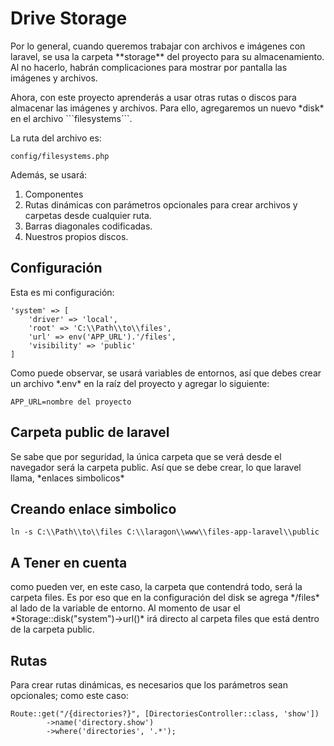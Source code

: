 # Drive Storage

<p>
	Por lo general, cuando queremos trabajar con archivos e imágenes con laravel, se usa la carpeta
	**storage** del proyecto para su almacenamiento. Al no hacerlo, habrán complicaciones para mostrar por pantalla las imágenes y archivos.
</p> 
<p>
	Ahora, con este proyecto aprenderás a usar otras rutas o discos para almacenar las imágenes y archivos.  Para ello, agregaremos un nuevo *disk* en el archivo ```filesystems```. 
</p>

<p>
	La ruta del archivo es:
</p>

```
config/filesystems.php
```

<p>
	Además, se usará:
</p>

1. Componentes
2. Rutas dinámicas con parámetros opcionales para crear archivos y carpetas desde cualquier ruta.
3. Barras diagonales codificadas.
4. Nuestros propios discos.

## Configuración

<p>
	Esta es mi configuración:
</p>

```
'system' => [
    'driver' => 'local',
    'root' => 'C:\\Path\\to\\files',
    'url' => env('APP_URL').'/files',
    'visibility' => 'public'
]
```

<p>
	Como puede observar, se usará variables de entornos, así que debes crear un archivo *.env* en la raíz del proyecto y agregar lo siguiente:
</p>

```
APP_URL=nombre del proyecto
```

## Carpeta public de laravel
<p>
	Se sabe que por seguridad, la única carpeta que se verá desde el navegador será la carpeta public. Así que se debe crear, lo que laravel llama, *enlaces simbolicos*
</p>

## Creando enlace simbolico 

```
ln -s C:\\Path\\to\\files C:\\laragon\\www\\files-app-laravel\\public
```

## A Tener en cuenta
<p>
	como pueden ver, en este caso, la carpeta que contendrá todo, será la carpeta files. Es por eso que en la configuración del disk se agrega */files* al lado de la variable de entorno. Al momento de usar el *Storage::disk("system")->url()* irá directo al carpeta files que está dentro de la carpeta public.
</p>


## Rutas
<p>
	Para crear rutas dinámicas, es necesarios que los parámetros sean opcionales; como este caso:
</p>

```
Route::get("/{directories?}", [DirectoriesController::class, 'show'])
		->name('directory.show')
		->where('directories', '.*'); 
```